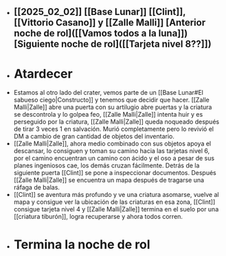 - [[2025_02_02]]
  [[Base Lunar]]
  [[Clint]], [[Vittorio Casano]] y [[Zalle Malli]]
  [Anterior noche de rol]([[Vamos todos a la luna]])
  [Siguiente noche de rol]([[Tarjeta nivel 8??]])
  ---
- # Atardecer
- Estamos al otro lado del crater, vemos parte de un [[Base Lunar#El sabueso ciego|Constructo]] y tenemos que decidir que hacer. [[Zalle Malli|Zalle]] abre una puerta con su artilugio abre puertas y la criatura se descontrola y lo golpea feo, [[Zalle Malli|Zalle]] intenta huir y es perseguido por la criatura, [[Zalle Malli|Zalle]] queda noqueado después de tirar 3 veces 1 en salvación. Murió completamente pero lo revivió el DM a cambio de gran cantidad de objetos del inventario.
- [[Zalle Malli|Zalle]], ahora medio combinado con sus objetos apoya el descansar, lo consiguen y toman su camino hacia las tarjetas nivel 6, por el camino encuentran un camino con ácido y el oso a pesar de sus planes ingeniosos cae, los demás cruzan fácilmente. Detrás de la siguiente puerta [[Clint]] se pone a inspeccionar documentos. Después [[Zalle Malli|Zalle]] se encuentra un mapa después de tragarse una ráfaga de balas.
- [[Clint]] se aventura más profundo y ve una criatura asomarse, vuelve al mapa y consigue ver la ubicación de las criaturas en esa zona, [[Clint]] consigue tarjeta nivel 4 y [[Zalle Malli|Zalle]] termina en el suelo por una [[criatura tiburón]], logra recuperarse y ahora todos corren.
- # Termina la noche de rol